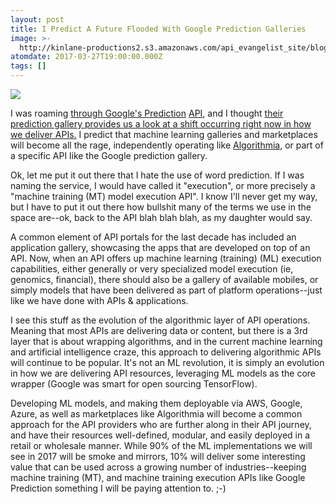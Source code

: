 ```yaml
---
layout: post
title: I Predict A Future Flooded With Google Prediction Galleries
image: >-
  http://kinlane-productions2.s3.amazonaws.com/api_evangelist_site/blog/google_machine_training_execution_api.png
atomdate: 2017-03-27T19:00:00.000Z
tags: []
---
```

[![](http://kinlane-productions2.s3.amazonaws.com/api_evangelist_site/blog/google_machine_training_execution_api.png)](https://cloud.google.com/prediction/docs/reference/v1.6/)

I was roaming [through Google's Prediction](https://cloud.google.com/prediction/docs/reference/v1.6/) [API](https://cloud.google.com/prediction/docs/reference/v1.6/), and I thought [their prediction gallery provides us a look at a shift occurring right now in how we deliver APIs.](https://cloud.google.com/prediction/docs/gallery) I predict that machine learning galleries and marketplaces will become all the rage, independently operating like [Algorithmia](https://algorithmia.com/), or part of a specific API like the Google prediction gallery.

Ok, let me put it out there that I hate the use of word prediction. If I was naming the service, I would have called it "execution", or more precisely a "machine training (MT) model execution API". I know I'll never get my way, but I have to put it out there how bullshit many of the terms we use in the space are--ok, back to the API blah blah blah, as my daughter would say.

A common element of API portals for the last decade has included an application gallery, showcasing the apps that are developed on top of an API. Now, when an API offers up machine learning (training) (ML) execution capabilities, either generally or very specialized model execution (ie, genomics, financial), there should also be a gallery of available mobiles, or simply models that have been delivered as part of platform operations--just like we have done with APIs & applications.

I see this stuff as the evolution of the algorithmic layer of API operations. Meaning that most APIs are delivering data or content, but there is a 3rd layer that is about wrapping algorithms, and in the current machine learning and artificial intelligence craze, this approach to delivering algorithmic APIs will continue to be popular. It's not an ML revolution, it is simply an evolution in how we are delivering API resources, leveraging ML models as the core wrapper (Google was smart for open sourcing TensorFlow).

Developing ML models, and making them deployable via AWS, Google, Azure, as well as marketplaces like Algorithmia will become a common approach for the API providers who are further along in their API journey, and have their resources well-defined, modular, and easily deployed in a retail or wholesale manner. While 90% of the ML implementations we will see in 2017 will be smoke and mirrors, 10% will deliver some interesting value that can be used across a growing number of industries--keeping machine training (MT), and machine training execution APIs like Google Prediction something I will be paying attention to. ;-)